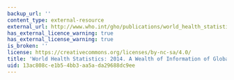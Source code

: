 ```yaml
---
backup_url: ''
content_type: external-resource
external_url: http://www.who.int/gho/publications/world_health_statistics/2014/en/
has_external_licence_warning: true
has_external_license_warning: true
is_broken: ''
license: https://creativecommons.org/licenses/by-nc-sa/4.0/
title: 'World Health Statistics: 2014. A Wealth of Information of Global Public Health'
uid: 13ac808c-e1b5-4bb3-aa5a-da29688dc9ee
---
```

